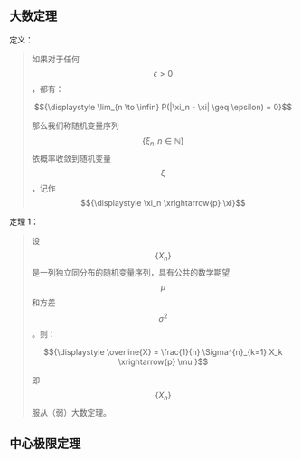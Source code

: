 ## 大数定理

定义：

> 如果对于任何 $$\epsilon > 0$$，都有：
>
> $${\displaystyle \lim_{n \to \infin} P(|\xi_n - \xi| \geq \epsilon) = 0}$$
>
> 那么我们称随机变量序列 $${\displaystyle\{ \xi_n, n \in \mathbb{N}\}}$$ 依概率收敛到随机变量 $$\xi$$，记作 $${\displaystyle \xi_n \xrightarrow{p} \xi}$$

定理 1：

> 设 $$\{X_n\}$$ 是一列独立同分布的随机变量序列，具有公共的数学期望 $$\mu$$ 和方差 $$\sigma^2$$ 。则：
>
> $${\displaystyle \overline{X} = \frac{1}{n} \Sigma^{n}_{k=1} X_k \xrightarrow{p} \mu }$$
>
> 即 $$\{X_n\}$$ 服从（弱）大数定理。

## 中心极限定理


